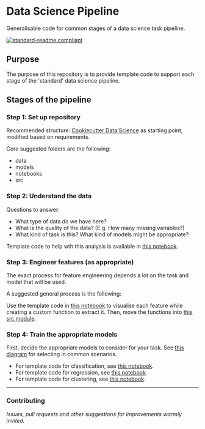 # Data Science Pipeline

Generalisable code for common stages of a data science task pipeline.

[![standard-readme compliant](https://img.shields.io/badge/readme%20style-standard-brightgreen.svg?style=flat-square)](https://github.com/RichardLitt/standard-readme)



## Purpose

The purpose of this repository is to provide template code to support each stage of the 'standard' data science pipeline.



## Stages of the pipeline

### Step 1: Set up repository

Recommended structure: [Cookiecutter Data Science](https://drivendata.github.io/cookiecutter-data-science/) as starting point, modified based on requirements.

Core suggested folders are the following:
- data
- models
- notebooks
- src


### Step 2: Understand the data

Questions to answer:
- What type of data do we have here?
- What is the quality of the data? (E.g. How many missing variables?)
- What kind of task is this? What kind of models might be appropriate?

Template code to help wth this analysis is available in [this notebook](1.%20Initial%20Exploratory%20Data%20Analysis.ipynb).


### Step 3: Engineer features (as appropriate)

The exact process for feature engineering depends a lot on the task and model that will be used.

A suggested general process is the following:

Use the template code in [this notebook](2.%20Feature%20Engineering.ipynb) to visualise each feature while creating a custom function to extract it. Then, move the functions into [this src module](/src/build_features.py).


### Step 4: Train the appropriate models

First, decide the appropriate models to consider for your task. See [this diagram](https://scikit-learn.org/stable/tutorial/machine_learning_map/index.html) for selecting in common scenarios.

- For template code for classification, see [this notebook](3a.%20Classification.ipynb).
- For template code for regression, see [this notebook](3b.%20Regression.ipynb).
- For template code for clustering, see [this notebook](3c.%20Clustering.ipynb).


---

### Contributing
*Issues, pull requests and other suggestions for improvements warmly invited.*
